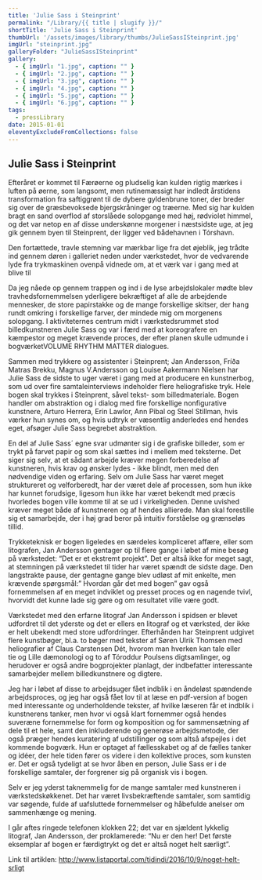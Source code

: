 ```yaml
---
title: 'Julie Sass i Steinprint'
permalink: "/Library/{{ title | slugify }}/"
shortTitle: 'Julie Sass i Steinprint'
thumbUrl: '/assets/images/library/thumbs/JulieSassISteinprint.jpg'
imgUrl: "steinprint.jpg"
galleryFolder: "JulieSassISteinprint"
gallery:
  - { imgUrl: "1.jpg", caption: "" }
  - { imgUrl: "2.jpg", caption: "" }
  - { imgUrl: "3.jpg", caption: "" }
  - { imgUrl: "4.jpg", caption: "" }
  - { imgUrl: "5.jpg", caption: "" }
  - { imgUrl: "6.jpg", caption: "" }    
tags:
  - pressLibrary
date: 2015-01-01
eleventyExcludeFromCollections: false
---
```



<div class="Txt">
  <h2>Julie Sass i Steinprint</h2>
  <p>Efteråret er kommet til Færøerne og pludselig kan kulden rigtig mærkes i luften på øerne, som langsomt, men rutinemæssigt har indledt årstidens transformation fra saftiggrønt til de dybere gyldenbrune toner, der breder sig over de græsbevoksede bjergskråninger og træerne. Med sig har kulden bragt en sand overflod af storslåede solopgange med høj, rødviolet himmel, og det var netop en af disse underskønne morgener i næstsidste uge, at jeg gik gennem byen til Steinprent, der ligger ved bådehavnen i Tórshavn.</p>
  <p>Den fortættede, travle stemning var mærkbar lige fra det øjeblik, jeg trådte ind gennem døren i galleriet neden under værkstedet, hvor de vedvarende lyde fra trykmaskinen ovenpå&nbsp;vidnede om, at et værk var i gang med at blive til</p>
  <p>Da jeg nåede op gennem trappen og ind i de lyse arbejdslokaler mødte blev travhedsfornemmelsen yderligere bekræftiget af alle de arbejdende mennesker, de store papirstakke og de mange forskellige skitser, der hang rundt omkring i forskellige farver, der mindede mig om morgenens solopgang. I&nbsp;aktiviteternes centrum midt i værkstedsrummet stod billedkunstneren Julie Sass og var i færd med at koreografere en kæmpestor og meget krævende proces, der efter planen skulle udmunde i bogværketVOLUME RHYTHM MATTER dialogues.</p>
  <p>Sammen med trykkere og assistenter i Steinprent; Jan Andersson, Fríða Matras Brekku, Magnus V.Andersson og Louise Aakermann Nielsen har Julie Sass de sidste to uger været i gang med at producere en kunstnerbog, som ud over fire samtaleinterviews indeholder flere heliografiske tryk. Hele bogen skal trykkes i Steinprent, såvel tekst- som billedmateriale. Bogen handler om abstraktion og i dialog med fire forskellige nonfigurative kunstnere, Arturo Herrera, Erin Lawlor, Ann Pibal og Steel Stillman, hvis værker hun synes om, og hvis udtryk er væsentlig anderledes end hendes eget, afsøger Julie Sass begrebet abstraktion.</p>
  <p>En del af Julie Sass´ egne svar udmønter sig i de grafiske billeder, som er trykt på farvet papir og som skal sættes ind i mellem med teksterne. Det siger sig selv, at et sådant arbejde kræver megen forberedelse af kunstneren, hvis krav og ønsker lydes - ikke blindt, men med den nødvendige viden og erfaring. Selv om Julie Sass har været meget struktureret og velforberedt, har der været dele af processen, som hun ikke har kunnet forudsige, ligesom hun ikke har været bekendt med præcis hvorledes bogen ville komme til at se ud i virkeligheden. Denne uvished kræver meget både af kunstneren og af hendes allierede. Man skal forestille sig et samarbejde, der i høj grad beror på&nbsp;intuitiv forståelse og grænseløs tillid.</p>
  <p>Trykketeknisk er bogen ligeledes en særdeles kompliceret affære, eller som litografen, Jan Andersson gentager op til flere gange i løbet af mine besøg på værkstedet: “Det er et ekstremt projekt”. Det er altså ikke for meget sagt, at stemningen på værkstedet til tider har været spændt de sidste dage. Den langstrakte pause, der gentagne gange blev udløst af mit enkelte, men krævende spørgsmål:” Hvordan går det med bogen” gav også fornemmelsen af en meget indviklet og presset proces og en nagende tvivl, hvorvidt det kunne lade sig gøre og om resultatet ville være godt.</p>
  <p>Værkstedet med den erfarne litograf Jan Andersson i spidsen er blevet udfordret til det yderste og det er ellers en litograf og et værksted, der ikke er helt ubekendt med store udfordringer. Efterhånden har Steinprent udgivet flere kunstbøger, bl.a. to bøger med tekster af Søren Ulrik Thomsen med heliografier af Claus Carstensen&nbsp;Dét, hvorom man hverken kan tale eller tie&nbsp;og&nbsp;Lille dæmonologi&nbsp;og to af Tóroddur Poulsens digtsamlinger,&nbsp;og herudover er også andre bogprojekter planlagt, der indbefatter interessante samarbejder mellem billedkunstnere og digtere.</p>
  <p>Jeg har i løbet af disse to arbejdsuger fået indblik i en åndeløst spændende arbejdsproces, og jeg har også fået lov til at læse en pdf-version af bogen med interessante og underholdende tekster, af hvilke læseren får et indblik i kunstnerens tanker, men hvor vi også klart fornemmer også hendes suveræne fornemmelse for form og komposition og for sammensætning af dele til et hele, samt den inkluderende og generøse arbejdsmetode, der også præger hendes kuratering af udstillinger og som altså afspejles i det kommende bogværk. Hun er optaget af fællesskabet og af de fælles tanker og idéer, der hele tiden fører os videre i den kollektive proces, som kunsten er. Det er også tydeligt at se hvor åben en person, Julie Sass er i de forskellige samtaler, der forgrener sig på organisk vis i bogen.</p>
  <p>Selv er jeg yderst taknemmelig for de mange samtaler med kunstneren i værkstedskøkkenet. Det har været livsbekræftende samtaler, som samtidig var søgende,&nbsp;fulde af uafsluttede fornemmelser og håbefulde anelser om sammenhænge og mening.</p>
  <p>I går aftes ringede telefonen klokken 22;&nbsp;det var en sjældent lykkelig litograf, Jan Andersson, der proklamerede: “Nu er den her! Det første eksemplar af bogen er færdigtrykt og det er altså noget helt særligt”.</p>
  <p>Link til artiklen:&nbsp;<a href="http://www.listaportal.com/tidindi/2016/10/9/noget-helt-srligt" target="_blank">http://www.listaportal.com/tidindi/2016/10/9/noget-helt-srligt</a></p>
</div>